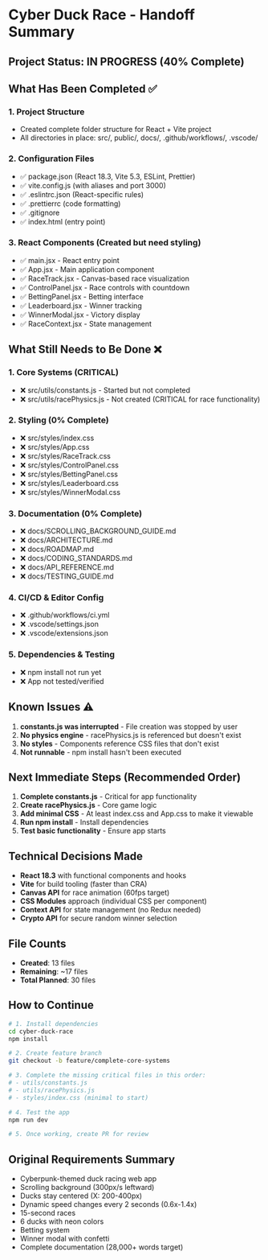 # Cyber Duck Race - Handoff Summary

## Project Status: IN PROGRESS (40% Complete)

## What Has Been Completed ✅

### 1. Project Structure
- Created complete folder structure for React + Vite project
- All directories in place: src/, public/, docs/, .github/workflows/, .vscode/

### 2. Configuration Files
- ✅ package.json (React 18.3, Vite 5.3, ESLint, Prettier)
- ✅ vite.config.js (with aliases and port 3000)
- ✅ .eslintrc.json (React-specific rules)
- ✅ .prettierrc (code formatting)
- ✅ .gitignore
- ✅ index.html (entry point)

### 3. React Components (Created but need styling)
- ✅ main.jsx - React entry point
- ✅ App.jsx - Main application component
- ✅ RaceTrack.jsx - Canvas-based race visualization
- ✅ ControlPanel.jsx - Race controls with countdown
- ✅ BettingPanel.jsx - Betting interface
- ✅ Leaderboard.jsx - Winner tracking
- ✅ WinnerModal.jsx - Victory display
- ✅ RaceContext.jsx - State management

## What Still Needs to Be Done ❌

### 1. Core Systems (CRITICAL)
- ❌ src/utils/constants.js - Started but not completed
- ❌ src/utils/racePhysics.js - Not created (CRITICAL for race functionality)

### 2. Styling (0% Complete)
- ❌ src/styles/index.css
- ❌ src/styles/App.css
- ❌ src/styles/RaceTrack.css
- ❌ src/styles/ControlPanel.css
- ❌ src/styles/BettingPanel.css
- ❌ src/styles/Leaderboard.css
- ❌ src/styles/WinnerModal.css

### 3. Documentation (0% Complete)
- ❌ docs/SCROLLING_BACKGROUND_GUIDE.md
- ❌ docs/ARCHITECTURE.md
- ❌ docs/ROADMAP.md
- ❌ docs/CODING_STANDARDS.md
- ❌ docs/API_REFERENCE.md
- ❌ docs/TESTING_GUIDE.md

### 4. CI/CD & Editor Config
- ❌ .github/workflows/ci.yml
- ❌ .vscode/settings.json
- ❌ .vscode/extensions.json

### 5. Dependencies & Testing
- ❌ npm install not run yet
- ❌ App not tested/verified

## Known Issues ⚠️

1. **constants.js was interrupted** - File creation was stopped by user
2. **No physics engine** - racePhysics.js is referenced but doesn't exist
3. **No styles** - Components reference CSS files that don't exist
4. **Not runnable** - npm install hasn't been executed

## Next Immediate Steps (Recommended Order)

1. **Complete constants.js** - Critical for app functionality
2. **Create racePhysics.js** - Core game logic
3. **Add minimal CSS** - At least index.css and App.css to make it viewable
4. **Run npm install** - Install dependencies
5. **Test basic functionality** - Ensure app starts

## Technical Decisions Made

- **React 18.3** with functional components and hooks
- **Vite** for build tooling (faster than CRA)
- **Canvas API** for race animation (60fps target)
- **CSS Modules** approach (individual CSS per component)
- **Context API** for state management (no Redux needed)
- **Crypto API** for secure random winner selection

## File Counts
- **Created**: 13 files
- **Remaining**: ~17 files
- **Total Planned**: 30 files

## How to Continue

```bash
# 1. Install dependencies
cd cyber-duck-race
npm install

# 2. Create feature branch
git checkout -b feature/complete-core-systems

# 3. Complete the missing critical files in this order:
# - utils/constants.js
# - utils/racePhysics.js
# - styles/index.css (minimal to start)

# 4. Test the app
npm run dev

# 5. Once working, create PR for review
```

## Original Requirements Summary
- Cyberpunk-themed duck racing web app
- Scrolling background (300px/s leftward)
- Ducks stay centered (X: 200-400px)
- Dynamic speed changes every 2 seconds (0.6x-1.4x)
- 15-second races
- 6 ducks with neon colors
- Betting system
- Winner modal with confetti
- Complete documentation (28,000+ words target)